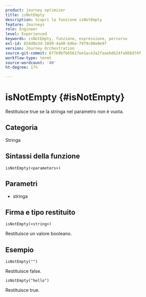 ```yaml
---
product: journey optimizer
title: isNotEmpty
description: Scopri la funzione isNotEmpty
feature: Journeys
role: Engineer
level: Experienced
keywords: isNotEmpty, funzione, espressione, percorso
exl-id: 654d0e3d-10d9-4a40-b9be-7979c08e0e97
version: Journey Orchestration
source-git-commit: 6f7b9bfb65617ee1ace3a2faaebdb24fa068d74f
workflow-type: tm+mt
source-wordcount: '40'
ht-degree: 17%

---
```


# isNotEmpty {#isNotEmpty}

Restituisce true se la stringa nel parametro non è vuota.

## Categoria

Stringa

## Sintassi della funzione

`isNotEmpty(<parameters>)`

## Parametri

* stringa

## Firma e tipo restituito

`isNotEmpty(<string>)`

Restituisce un valore booleano.

## Esempio

`isNotEmpty("")`

Restituisce false.

`isNotEmpty("hello")`

Restituisce true.
